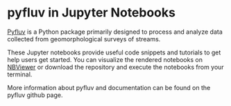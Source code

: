 # pyfluv in Jupyter Notebooks

[Pyfluv](https://github.com/rsjones94/pyfluv.git) is a Python package primarily designed to process and analyze data collected from geomorphological surveys of streams.

These Jupyter notebooks provide useful code snippets and tutorials to get help users get started. You can visualize the rendered notebooks on [NBViewer](https://nbviewer.jupyter.org/) or download the repository and execute the notebooks from your terminal.

More information about pyfluv and documentation can be found on the pyfluv github page.
